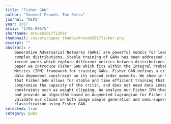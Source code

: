 ```yaml
---
title: "Fisher GAN"
author: "Youssef Mroueh, Tom Sercu"
journal: "NIPS"
year: 2017
arxiv: "1705.09675"
shortname: mroueh2017fisher
thumbnail: /assets/paper_thumbs/mroueh2017fisher.png
excerpt: ""
abstract: >
    Generative Adversarial Networks (GANs) are powerful models for learning
    complex distributions. Stable training of GANs has been addressed in many
    recent works which explore different metrics between distributions. In this
    paper we introduce Fisher GAN which fits within the Integral Probability
    Metrics (IPM) framework for training GANs. Fisher GAN defines a critic with a
    data dependent constraint on its second order moments. We show in this paper
    that Fisher GAN allows for stable and time efficient training that does not
    compromise the capacity of the critic, and does not need data independent
    constraints such as weight clipping. We analyze our Fisher IPM theoretically
    and provide an algorithm based on Augmented Lagrangian for Fisher GAN. We
    validate our claims on both image sample generation and semi-supervised
    classification using Fisher GAN.
selected: true
category: pubs
---
```

